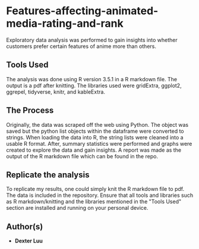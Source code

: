 # Features-affecting-animated-media-rating-and-rank
Exploratory data analysis was performed to gain insights into whether customers prefer certain features of anime more than others.

## Tools Used

The analysis was done using R version 3.5.1 in a R markdown file. The output is a pdf after knitting. The libraries used were gridExtra, ggplot2, ggrepel, tidyverse, knitr, and kableExtra.

## The Process

Originally, the data was scraped off the web using Python. The object was saved but the python list objects within the dataframe were converted to strings. When loading the data into R, the string lists were cleaned into a usable R format. After, summary statistics were performed and graphs were created to explore the data and gain insights. A report was made as the output of the R markdown file which can be found in the repo.

## Replicate the analysis

To replicate my results, one could simply knit the R markdown file to pdf. The data is included in the repository. Ensure that all tools and libraries such as R markdown/knitting and the libraries mentioned in the "Tools Used" section are installed and running on your personal device.

## Author(s)

* **Dexter Luu**
